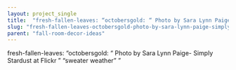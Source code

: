 ```yaml
---
layout: project_single
title:  "fresh-fallen-leaves: “octobersgold: “ Photo by Sara Lynn Paige- Simply Stardust at Flickr ” “sweater weather” ”"
slug: "fresh-fallen-leaves-octobersgold-photo-by-sara-lynn-paige-simply-stardust-at-flickr-sweater-weather"
parent: "fall-room-decor-ideas"
---
```

fresh-fallen-leaves: “octobersgold: “ Photo by Sara Lynn Paige- Simply Stardust at Flickr ” “sweater weather” ”